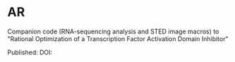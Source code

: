 # AR

Companion code (RNA-sequencing analysis and STED image macros) to "Rational Optimization of a Transcription Factor Activation Domain Inhibitor"

Published:
DOI:
